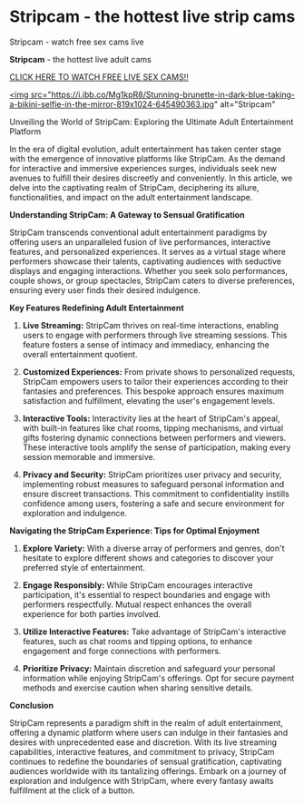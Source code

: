 # Stripcam - the hottest live strip cams
Stripcam - watch free sex cams live

<b>Stripcam</b> - the hottest live adult cams

<a href="https://bit.ly/4abjfPa">CLICK HERE TO WATCH FREE LIVE SEX CAMS!!</a>

<a href="https://bit.ly/4abjfPa"><img src="https://i.ibb.co/Mg1kpR8/Stunning-brunette-in-dark-blue-taking-a-bikini-selfie-in-the-mirror-819x1024-645490363.jpg" alt="Stripcam"</a>


Unveiling the World of StripCam: Exploring the Ultimate Adult Entertainment Platform

In the era of digital evolution, adult entertainment has taken center stage with the emergence of innovative platforms like StripCam. As the demand for interactive and immersive experiences surges, individuals seek new avenues to fulfill their desires discreetly and conveniently. In this article, we delve into the captivating realm of StripCam, deciphering its allure, functionalities, and impact on the adult entertainment landscape.

**Understanding StripCam: A Gateway to Sensual Gratification**

StripCam transcends conventional adult entertainment paradigms by offering users an unparalleled fusion of live performances, interactive features, and personalized experiences. It serves as a virtual stage where performers showcase their talents, captivating audiences with seductive displays and engaging interactions. Whether you seek solo performances, couple shows, or group spectacles, StripCam caters to diverse preferences, ensuring every user finds their desired indulgence.

**Key Features Redefining Adult Entertainment**

1. **Live Streaming:** StripCam thrives on real-time interactions, enabling users to engage with performers through live streaming sessions. This feature fosters a sense of intimacy and immediacy, enhancing the overall entertainment quotient.

2. **Customized Experiences:** From private shows to personalized requests, StripCam empowers users to tailor their experiences according to their fantasies and preferences. This bespoke approach ensures maximum satisfaction and fulfillment, elevating the user's engagement levels.

3. **Interactive Tools:** Interactivity lies at the heart of StripCam's appeal, with built-in features like chat rooms, tipping mechanisms, and virtual gifts fostering dynamic connections between performers and viewers. These interactive tools amplify the sense of participation, making every session memorable and immersive.

4. **Privacy and Security:** StripCam prioritizes user privacy and security, implementing robust measures to safeguard personal information and ensure discreet transactions. This commitment to confidentiality instills confidence among users, fostering a safe and secure environment for exploration and indulgence.

**Navigating the StripCam Experience: Tips for Optimal Enjoyment**

1. **Explore Variety:** With a diverse array of performers and genres, don't hesitate to explore different shows and categories to discover your preferred style of entertainment.

2. **Engage Responsibly:** While StripCam encourages interactive participation, it's essential to respect boundaries and engage with performers respectfully. Mutual respect enhances the overall experience for both parties involved.

3. **Utilize Interactive Features:** Take advantage of StripCam's interactive features, such as chat rooms and tipping options, to enhance engagement and forge connections with performers.

4. **Prioritize Privacy:** Maintain discretion and safeguard your personal information while enjoying StripCam's offerings. Opt for secure payment methods and exercise caution when sharing sensitive details.

**Conclusion**

StripCam represents a paradigm shift in the realm of adult entertainment, offering a dynamic platform where users can indulge in their fantasies and desires with unprecedented ease and discretion. With its live streaming capabilities, interactive features, and commitment to privacy, StripCam continues to redefine the boundaries of sensual gratification, captivating audiences worldwide with its tantalizing offerings. Embark on a journey of exploration and indulgence with StripCam, where every fantasy awaits fulfillment at the click of a button.
